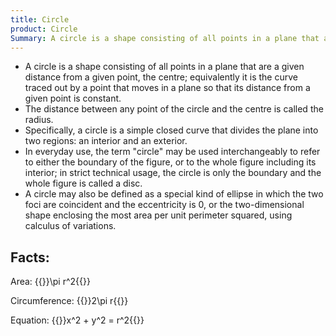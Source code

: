 ```yaml
---
title: Circle
product: Circle
Summary: A circle is a shape consisting of all points in a plane that are a given distance from a given point, the centre.
---
```


* A circle is a shape consisting of all points in a plane that are a given distance from a given point, the centre; equivalently it is the curve traced out by a point that moves in a plane so that its distance from a given point is constant.
* The distance between any point of the circle and the centre is called the radius.
* Specifically, a circle is a simple closed curve that divides the plane into two regions: an interior and an exterior.
* In everyday use, the term "circle" may be used interchangeably to refer to either the boundary of the figure, or to the whole figure including its interior; in strict technical usage, the circle is only the boundary and the whole figure is called a disc.
* A circle may also be defined as a special kind of ellipse in which the two foci are coincident and the eccentricity is 0, or the two-dimensional shape enclosing the most area per unit perimeter squared, using calculus of variations.

Facts:
------

Area: {{<latex>}}\pi r^2{{</latex>}}

Circumference: {{<latex>}}2\pi r{{</latex>}}

Equation: {{<latex>}}x^2 + y^2 = r^2{{</latex>}}

